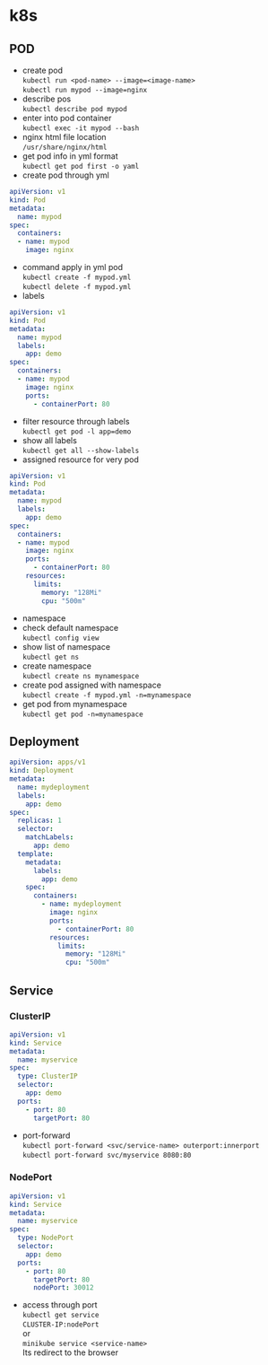 # k8s

## POD
+ create pod\
`kubectl run <pod-name> --image=<image-name>`\
`kubectl run mypod --image=nginx`
+ describe pos\
`kubectl describe pod mypod`
+ enter into pod container\
`kubectl exec -it mypod --bash`
+ nginx html file location\
`/usr/share/nginx/html`
+ get pod info in yml format\
`kubectl get pod first -o yaml`
+ create pod through yml
```yml
apiVersion: v1
kind: Pod
metadata:
  name: mypod
spec:
  containers:
  - name: mypod
    image: nginx
```          
+ command apply in yml pod\
`kubectl create -f mypod.yml`\
`kubectl delete -f mypod.yml`
+ labels 
```yml
apiVersion: v1
kind: Pod
metadata:
  name: mypod
  labels:
    app: demo
spec:
  containers:
  - name: mypod
    image: nginx
    ports:
      - containerPort: 80
```
+ filter resource through labels\
`kubectl get pod -l app=demo`
+ show all labels\
`kubectl get all --show-labels`
+ assigned resource for very pod
```yml
apiVersion: v1
kind: Pod
metadata:
  name: mypod
  labels:
    app: demo
spec:
  containers:
  - name: mypod
    image: nginx
    ports:
      - containerPort: 80
    resources:
      limits:  
        memory: "128Mi"
        cpu: "500m" 
```
+ namespace
+ check default namespace\
`kubectl config view`
+ show list of namespace\
`kubectl get ns`
+ create namespace\
`kubectl create ns mynamespace`
+ create pod assigned with namespace\
`kubectl create -f mypod.yml -n=mynamespace`
+ get pod from mynamespace\
`kubectl get pod -n=mynamespace`

## Deployment
```yml
apiVersion: apps/v1
kind: Deployment
metadata:
  name: mydeployment
  labels:
    app: demo
spec:
  replicas: 1
  selector:
    matchLabels:
      app: demo
  template:
    metadata:
      labels:
        app: demo
    spec:
      containers:
        - name: mydeployment
          image: nginx
          ports:
            - containerPort: 80
          resources:
            limits:
              memory: "128Mi"
              cpu: "500m"
```
## Service
### ClusterIP
```yml
apiVersion: v1
kind: Service
metadata:
  name: myservice
spec:
  type: ClusterIP
  selector:
    app: demo
  ports:
    - port: 80
      targetPort: 80 
```
+ port-forward\
`kubectl port-forward <svc/service-name> outerport:innerport`\
`kubectl port-forward svc/myservice 8080:80`
### NodePort
```yml
apiVersion: v1
kind: Service
metadata:
  name: myservice
spec:
  type: NodePort
  selector:
    app: demo
  ports:
    - port: 80
      targetPort: 80
      nodePort: 30012  
```
+ access through port\
`kubectl get service`\
`CLUSTER-IP:nodePort`\
or\
`minikube service <service-name>`\
Its redirect to the browser

